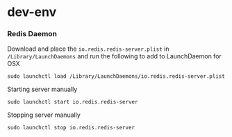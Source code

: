 # dev-env

### Redis Daemon

Download and place the `io.redis.redis-server.plist` in `/Library/LaunchDaemons` and run the following to add to LaunchDaemon for OSX
```
sudo launchctl load /Library/LaunchDaemons/io.redis.redis-server.plist 
```

Starting server manually
```
sudo launchctl start io.redis.redis-server
```

Stopping server manually
```
sudo launchctl stop io.redis.redis-server
```
